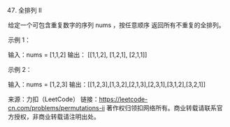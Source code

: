 47. 全排列 II

给定一个可包含重复数字的序列 nums ，按任意顺序 返回所有不重复的全排列。


示例 1：

输入：nums = [1,1,2]
输出：
[[1,1,2],
[1,2,1],
[2,1,1]]

示例 2：

输入：nums = [1,2,3]
输出：[[1,2,3],[1,3,2],[2,1,3],[2,3,1],[3,1,2],[3,2,1]]

来源：力扣（LeetCode）
链接：https://leetcode-cn.com/problems/permutations-ii
著作权归领扣网络所有。商业转载请联系官方授权，非商业转载请注明出处。